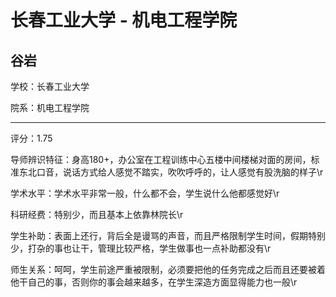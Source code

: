 # 长春工业大学 - 机电工程学院

## 谷岩

学校：长春工业大学

院系：机电工程学院

* * *

评分：1.75

导师辨识特征：身高180+，办公室在工程训练中心五楼中间楼梯对面的房间，标准东北口音，说话方式给人感觉不踏实，吹吹呼呼的，让人感觉有股洗脑的样子\r

学术水平：学术水平非常一般，什么都不会，学生说什么他都感觉好\r

科研经费：特别少，而且基本上依靠林院长\r

学生补助：表面上还行，背后全是谩骂的声音，而且严格限制学生时间，假期特别少，打杂的事也让干，管理比较严格，学生做事也一点补助都没有\r

师生关系：呵呵，学生前途严重被限制，必须要把他的任务完成之后而且还要被着他干自己的事，否则你的事会越来越多，在学生深造方面显得能力也一般\r